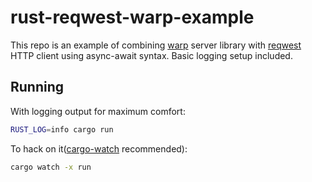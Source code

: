 # rust-reqwest-warp-example

This repo is an example of combining [warp](https://github.com/seanmonstar/warp) server library with [reqwest](https://github.com/seanmonstar/reqwest) HTTP client using async-await syntax.
Basic logging setup included.

## Running

With logging output for maximum comfort:

```bash
RUST_LOG=info cargo run
```

To hack on it([cargo-watch](https://github.com/passcod/cargo-watch) recommended):

```bash
cargo watch -x run
```